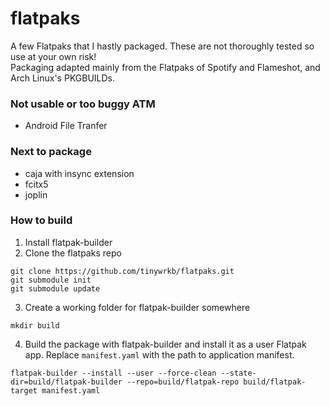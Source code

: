 # flatpaks

A few Flatpaks that I hastly packaged. These are not thoroughly tested so use at your own risk!  
Packaging adapted mainly from the Flatpaks of Spotify and Flameshot, and Arch Linux's PKGBUILDs.

### Not usable or too buggy ATM

* Android File Tranfer

### Next to package

* caja with insync extension
* fcitx5
* joplin

### How to build

1. Install flatpak-builder
2. Clone the flatpaks repo
```
git clone https://github.com/tinywrkb/flatpaks.git
git submodule init
git submodule update
```
3. Create a working folder for flatpak-builder somewhere
```
mkdir build
```
4. Build the package with flatpak-builder and install it as a user Flatpak app. Replace `manifest.yaml` with the path to application manifest.
```
flatpak-builder --install --user --force-clean --state-dir=build/flatpak-builder --repo=build/flatpak-repo build/flatpak-target manifest.yaml
```
